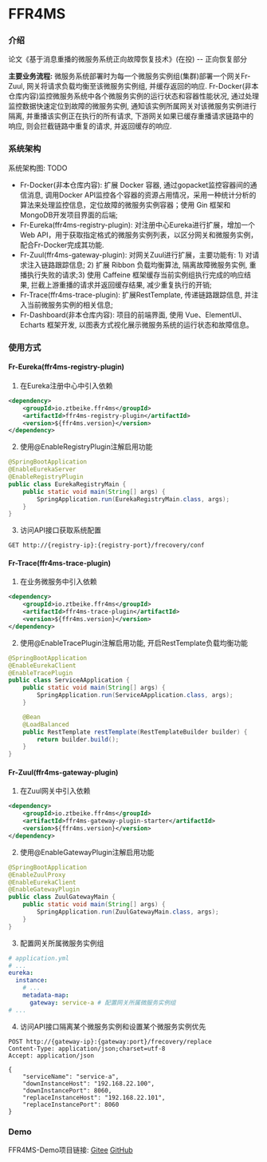 # FFR4MS

### 介绍
论文《基于消息重播的微服务系统正向故障恢复技术》(在投) -- 正向恢复部分

**主要业务流程:** 微服务系统部署时为每一个微服务实例组(集群)部署一个网关Fr-Zuul, 网关将请求负载均衡至该微服务实例组, 并缓存返回的响应. 
Fr-Docker(非本仓库内容)监控微服务系统中各个微服务实例的运行状态和容器性能状况, 通过处理监控数据快速定位到故障的微服务实例, 
通知该实例所属网关对该微服务实例进行隔离, 并重播该实例正在执行的所有请求, 下游网关如果已缓存重播请求链路中的响应, 则会拦截链路中重复的请求,
并返回缓存的响应.

### 系统架构

系统架构图: TODO

- Fr-Docker(非本仓库内容): 扩展 Docker 容器, 通过gopacket监控容器间的通信消息, 调用Docker API监控各个容器的资源占用情况，采用一种统计分析的算法来处理监控信息，定位故障的微服务实例容器；使用 Gin 框架和MongoDB开发项目界面的后端;
- Fr-Eureka(ffr4ms-registry-plugin): 对注册中心Eureka进行扩展，增加一个Web API，用于获取指定格式的微服务实例列表，以区分网关和微服务实例，配合Fr-Docker完成其功能.
- Fr-Zuul(ffr4ms-gateway-plugin): 对网关Zuul进行扩展，主要功能有: 1) 对请求注入链路跟踪信息; 2) 扩展 Ribbon 负载均衡算法, 隔离故障微服务实例, 重播执行失败的请求;3) 使用 Caffeine 框架缓存当前实例组执行完成的响应结果, 拦截上游重播的请求并返回缓存结果, 减少重复执行的开销;
- Fr-Trace(ffr4ms-trace-plugin): 扩展RestTemplate, 传递链路跟踪信息, 并注入当前微服务实例的相关信息;
- Fr-Dashboard(非本仓库内容): 项目的前端界面, 使用 Vue、ElementUI、Echarts 框架开发, 以图表方式视化展示微服务系统的运行状态和故障信息。


### 使用方式
#### Fr-Eureka(ffr4ms-registry-plugin)
1. 在Eureka注册中心中引入依赖
```xml
<dependency>
    <groupId>io.ztbeike.ffr4ms</groupId>
    <artifactId>ffr4ms-registry-plugin</artifactId>
    <version>${ffr4ms.version}</version>
</dependency>
```
2. 使用@EnableRegistryPlugin注解启用功能
```java
@SpringBootApplication
@EnableEurekaServer
@EnableRegistryPlugin
public class EurekaRegistryMain {
    public static void main(String[] args) {
        SpringApplication.run(EurekaRegistryMain.class, args);
    }
}
```
3. 访问API接口获取系统配置
```http
GET http://{registry-ip}:{registry-port}/frecovery/conf
```

#### Fr-Trace(ffr4ms-trace-plugin)
1. 在业务微服务中引入依赖
```xml
<dependency>
    <groupId>io.ztbeike.ffr4ms</groupId>
    <artifactId>ffr4ms-trace-plugin</artifactId>
    <version>${ffr4ms.version}</version>
</dependency>
```
2. 使用@EnableTracePlugin注解启用功能, 开启RestTemplate负载均衡功能
```java
@SpringBootApplication
@EnableEurekaClient
@EnableTracePlugin
public class ServiceAApplication {
    public static void main(String[] args) {
        SpringApplication.run(ServiceAApplication.class, args);
    }

    @Bean
    @LoadBalanced
    public RestTemplate restTemplate(RestTemplateBuilder builder) {
        return builder.build();
    }
}
```

#### Fr-Zuul(ffr4ms-gateway-plugin)
1. 在Zuul网关中引入依赖
```xml
<dependency>
    <groupId>io.ztbeike.ffr4ms</groupId>
    <artifactId>ffr4ms-gateway-plugin-starter</artifactId>
    <version>${ffr4ms.version}</version>
</dependency>
```

2. 使用@EnableGatewayPlugin注解启用功能
```java
@SpringBootApplication
@EnableZuulProxy
@EnableEurekaClient
@EnableGatewayPlugin
public class ZuulGatewayMain {
    public static void main(String[] args) {
        SpringApplication.run(ZuulGatewayMain.class, args);
    }
}
```

3. 配置网关所属微服务实例组
```yml
# application.yml
# ...
eureka:
  instance:
    # ...
    metadata-map:
      gateway: service-a # 配置网关所属微服务实例组
# ...
```

4. 访问API接口隔离某个微服务实例和设置某个微服务实例优先
```http
POST http://{gateway-ip}:{gateway:port}/frecovery/replace
Content-Type: application/json;charset=utf-8
Accept: application/json

{
    "serviceName": "service-a",
    "downInstanceHost": "192.168.22.100",
    "downInstancePort": 8060,
    "replaceInstanceHost": "192.168.22.101",
    "replaceInstancePort": 8060
}
```

### Demo

FFR4MS-Demo项目链接: [Gitee](https://gitee.com/zengtao321/ffr4ms-demo) [GitHub](https://github.com/ztibeike/ffr4ms-demo) 